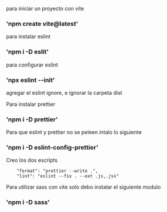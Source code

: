 para iniciar un proyecto con vite

### 'npm create vite@latest'

para instalar eslint

### 'npm i -D eslit'

para configurar eslint

### 'npx eslint --init'

agregar el eslint ignore, e ignorar la carpeta dist

Para instalar prettier

### 'npm i -D prettier'

Para que eslint y prettier no se peleen intalo lo siguiente

### 'npm i -D eslint-config-prettier'

Creo los dos escripts

    	"format": "prettier --write .",
    	"lint": "eslint --fix . --ext .js,.jsx"

Para utilizar sass con vite solo debo instalar el siguiente modulo

### 'npm i -D sass'
